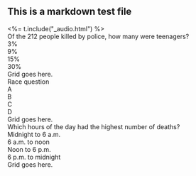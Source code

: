 ## This is a markdown test file

<aside class="audio sidebar">
  <%= t.include("_audio.html") %>
</aside>

<!-- Age -->
<aside class="question-box">
  <div class="question">Of the 212 people killed by police, how many were teenagers?</div>
  <div class="option">3%</div>
  <div class="option">9%</div>
  <div class="option">15%</div>
  <div class="option">30%</div> 
  <div class="answer">
    <section data-filter="race" class="grid">Grid goes here.</section>
  </div>
</aside>

<!-- Race -->
<aside class="question-box">
  <div class="question">Race question</div>
  <div class="option">A</div>
  <div class="option">B</div>
  <div class="option">C</div>
  <div class="option">D</div>
  <div class="answer">
    <section data-filter="race" class="grid">Grid goes here.</section>
  </div>
</aside>

<!-- Time of day -->
<aside class="question-box">
  <div class="question">Which hours of the day had the highest number of deaths?</div>
  <div class="option">Midnight to 6 a.m.</div>
  <div class="option">6 a.m. to noon</div>
  <div class="option">Noon to 6 p.m.</div>
  <div class="option">6 p.m. to midnight</div>
  <div class="answer">
    <section data-filter="race" class="grid">Grid goes here.</section>
  </div>
</aside>